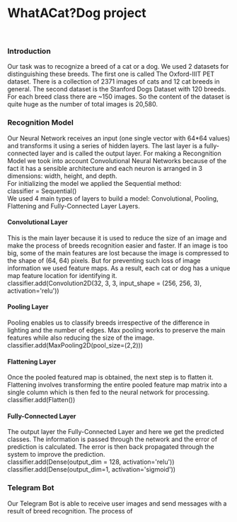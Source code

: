 <h1>WhatACat?Dog project</h1></br>
<div>
<h3>Introduction</h3>
Our task was to recognize a breed of a cat or a dog. We used 2 datasets for distinguishing these breeds. The first one is called The Oxford-IIIT PET dataset. There is a collection of 2371 images of cats and 12 cat breeds in general. The second dataset is the Stanford Dogs Dataset with 120 breeds. For each breed class there are ~150 images. So the content of the dataset is quite huge as the number of total images is 20,580. 
</div>

<div>
  <h3>Recognition Model</h3>
  Our Neural Network receives an input (one single vector with 64*64 values) and transforms it using a series of hidden layers. The last layer is a fully-connected layer and is called the output layer. For making a Recongnition Model we took into account Convolutional Neural Networks because of the fact it has a sensible architecture and each neuron is arranged in 3 dimensions: width, height, and depth. <br/>
  For initializing the model we applied the Sequential method:</br>
  classifier = Sequential()
  </br>
We used 4 main types of layers to build a model: Convolutional, Pooling, Flattening and Fully-Connected Layer Layers.
</br>
<h4>Convolutional Layer</h4>
This is the main layer because it is used to reduce the size of an image and make the process of breeds recognition easier and faster.
If an image is too big, some of the main features are lost because the image is compressed to the shape of (64, 64) pixels. But for preventing such loss of image information we used feature maps. As a result, each cat or dog has a unique map feature location for identifying it.</br>
classifier.add(Convolution2D(32, 3, 3, input_shape = (256, 256, 3), activation='relu'))</br>
<h4>Pooling Layer</h4>
Pooling enables us to classify breeds irrespective of the difference in lighting and the number of edges. Max pooling works to preserve the main features while also reducing the size of the image. </br>
classifier.add(MaxPooling2D(pool_size=(2,2)))</br>
<h4>Flattening Layer</h4>
Once the pooled featured map is obtained, the next step is to flatten it. Flattening involves transforming the entire pooled feature map matrix into a single column which is then fed to the neural network for processing.</br>
classifier.add(Flatten())</br>
<h4> Fully-Connected Layer</h4>
The output layer the Fully-Connected Layer and here we get the predicted classes. The information is passed through the network and the error of prediction is calculated. The error is then back propagated through the system to improve the prediction.</br>
classifier.add(Dense(output_dim = 128, activation='relu'))</br>
classifier.add(Dense(output_dim=1, activation='sigmoid'))</br>
 </div>
 
 <div>
  <h3>Telegram Bot</h3>
  Our Telegram Bot is able to receive user images and send messages with a result of breed recognition. The process of 
  </div>
 





